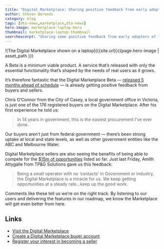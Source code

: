 ```yaml
---
title: "Digital Marketplace: Sharing positive feedback from early adopters"
author: Steven Berends
category: blog
tags: [dto-news,marketplace,dta-news]
hero-image: marketplace-laptop-hero
thumbnail: marketplace-laptop-thumbnail
searchexcerpt: "Sharing some positive feedback from early adopters of the Digital Marketplace."
---
```


![The Digital Marketplace shown on a laptop]({{site.url}}{{page.hero-image | asset_path }})

A Beta is a minimum viable product. A service that’s released with only the essential functionality that’s shaped by the needs of real users as it grows.

It’s therefore fantastic that the Digital Marketplace Beta — [released 5 months ahead of schedule](https://www.dto.gov.au/blog/digital-marketplace-beta/) — is already getting positive feedback from buyers and sellers. 

Chris O’Connor from the City of Casey, a local government office in Victoria, is just one of the 176 registered buyers on the Digital Marketplace. After his first experience he told us:

> In 14 years in government, this is the easiest procurement I’ve ever done. 

Our buyers aren’t just from federal government — there’s been strong uptake at local and state levels, as well as other government entities like the ABC and Melbourne Water.

Digital Marketplace sellers are also seeing the benefits of being able to compete for the [$15m of opportunities](https://marketplace.service.gov.au/digital-service-professionals/opportunities) listed so far. Just last Friday, Amith Attygalle from TP&G Solutions gave us this feedback:

> Being a small operator with no ‘contacts’ in Government or Industry, the Digital Marketplace is a miracle for us. We keep getting opportunities at a steady rate...keep up the good work.

Comments like these tell us we’re on the right track. By listening to our users and delivering the features in our roadmap, we know the Marketplace will get even better from here.

## Links

* [Visit the Digital Marketplace](https://marketplace.service.gov.au/)
* [Create a Digital Marketplace buyer account](https://marketplace.service.gov.au/buyers/signup) 
* [Register your interest in becoming a seller](https://marketplace.service.gov.au/new-seller)
